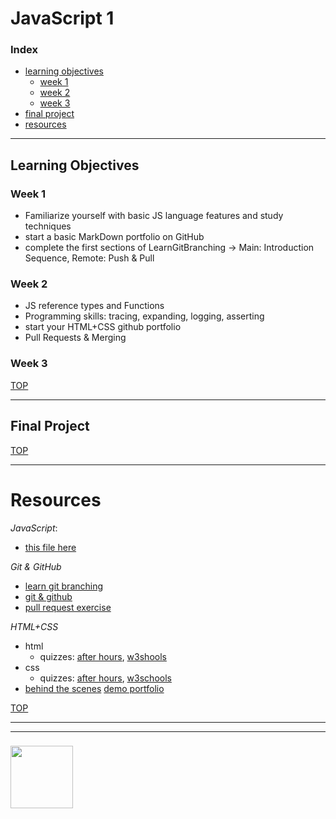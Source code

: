 # JavaScript 1

### Index
* [learning objectives](#learning-objectives)
    * [week 1](#week-1)
    * [week 2](#week-2)
    * [week 3](#week-3)
* [final project](#final-project)
* [resources](#resources)

---

## Learning Objectives

### Week 1

* Familiarize yourself with basic JS language features and study techniques
* start a basic MarkDown portfolio on GitHub
* complete the first sections of LearnGitBranching ->  Main: Introduction Sequence, Remote: Push & Pull

### Week 2

* JS reference types and Functions
* Programming skills: tracing, expanding, logging, asserting
* start your HTML+CSS github portfolio
* Pull Requests & Merging


### Week 3 


[TOP](#javascript-1)

---


## Final Project


[TOP](#javascript-1)

---

# Resources

_JavaScript_:
* [this file here](./javascript.md)

_Git & GitHub_
* [learn git branching](https://learngitbranching.js.org)
* [git & github](https://github.com/colevandersWands/git-and-hub)
* [pull request exercise](https://github.com/colevandersWands/pull-requesting)


_HTML+CSS_
* html
    * quizzes: [after hours](https://www.afterhoursprogramming.com/tests/html/), [w3shools](https://www.w3schools.com/hTml/html_quiz.asp)
* css
    * quizzes: [after hours](https://www.afterhoursprogramming.com/tests/css/), [w3schools](https://www.w3schools.com/css/css_quiz.asp)
* [behind the scenes](https://software.hixie.ch/utilities/js/live-dom-viewer/)
    [demo portfolio](https://elewa-student.github.io)

[TOP](#javascript-1)

___
___
### <a href="https://hackyourfuture.be" target="_blank"><img src="https://pbs.twimg.com/profile_images/984474625009741824/Bs_qKx6-_400x400.jpg" width="100" height="100"></img></a>
